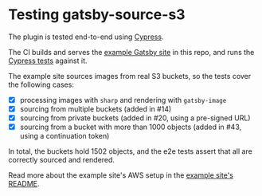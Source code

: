 # Testing gatsby-source-s3

The plugin is tested end-to-end using [Cypress](https://www.cypress.io/).

The CI builds and serves the
[example Gatsby site](../examples/gatsby-starter-source-s3) in this repo, and
runs the [Cypress tests](main.spec.js) against it.

The example site sources images from real S3 buckets, so the tests cover the
following cases:

- [x] processing images with `sharp` and rendering with `gatsby-image`
- [x] sourcing from multiple buckets (added in #14)
- [x] sourcing from private buckets (added in #20, using a pre-signed URL)
- [x] sourcing from a bucket with more than 1000 objects (added in #43, using a
      continuation token)

In total, the buckets hold 1502 objects, and the e2e tests assert that all are
correctly sourced and rendered.

Read more about the example site's AWS setup in the
[example site's README](../examples/gatsby-starter-source-s3).
